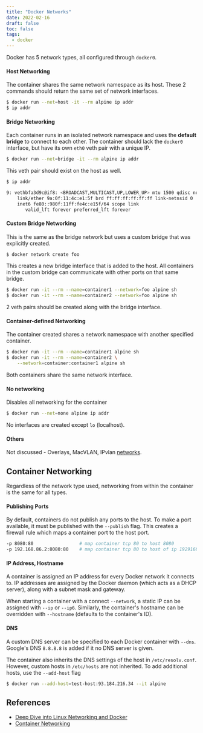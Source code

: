 ```yaml
---
title: "Docker Networks"
date: 2022-02-16
draft: false
toc: false
tags:
  - docker
---
```


Docker has 5 network types, all configured through `docker0`.

#### Host Networking

The container shares the same network namespace as its host. These 2 commands
should return the same set of network interfaces.

```bash
$ docker run --net=host -it --rm alpine ip addr
$ ip addr
```

#### Bridge Networking

Each container runs in an isolated network namespace and uses the **default
bridge** to connect to each other. The container should lack the `docker0`
interface, but have its own `eth0` veth pair with a unique IP.

```bash
$ docker run --net=bridge -it --rm alpine ip addr
```

This veth pair should exist on the host as well.

```bash
$ ip addr

9: vethbfa3d9c@if8: <BROADCAST,MULTICAST,UP,LOWER_UP> mtu 1500 qdisc noqueue master br-b08c4105c645 state UP group default
    link/ether 9a:0f:11:4c:e1:5f brd ff:ff:ff:ff:ff:ff link-netnsid 0
    inet6 fe80::980f:11ff:fe4c:e15f/64 scope link
       valid_lft forever preferred_lft forever
```

#### Custom Bridge Networking

This is the same as the bridge network but uses a custom bridge that was
explicitly created.

```bash
$ docker network create foo
```

This creates a new bridge interface that is added to the host. All containers in
the custom bridge can communicate with other ports on that same bridge.

```bash
$ docker run -it --rm --name=container1 --network=foo alpine sh
$ docker run -it --rm --name=container2 --network=foo alpine sh
```

2 veth pairs should be created along with the bridge interface.

#### Container-defined Networking

The container created shares a network namespace with another specified container.

```bash
$ docker run -it --rm --name=container1 alpine sh
$ docker run -it --rm --name=container2 \
	--network=container:container1 alpine sh
```

Both containers share the same network interface.

#### No networking
Disables all networking for the container

```bash
$ docker run --net=none alpine ip addr
```

No interfaces are created except `lo` (localhost).

#### Others

Not discussed - Overlays, MacVLAN, IPvlan [networks](https://docs.docker.com/network/).

## Container Networking

Regardless of the network type used, networking from within the container is the same for all types.

#### Publishing Ports

By default, containers do not publish any ports to the host. To make a port
available, it must be published with the `--publish` flag. This creates a
firewall rule which maps a container port to the host port.

```bash
-p 8080:80                 # map container tcp 80 to host 8080
-p 192.168.86.2:8080:80    # map container tcp 80 to host of ip 1929168.86.2 on port 8080
```

#### IP Address, Hostname

A container is assigned an IP address for every Docker network it connects to.
IP addresses are assigned by the Docker daemon (which acts as a DHCP server),
along with a subnet mask and gateway.

When starting a container with a connect `--network`, a static IP can be
assigned with `--ip` or `--ip6`. Similarly, the container's hostname can be
overridden with `--hostname` (defaults to the container's ID).

#### DNS

A custom DNS server can be specified to each Docker container with `--dns`.
Google's DNS `8.8.8.8` is added if it no DNS server is given.

The container also inherits the DNS settings of the host in `/etc/resolv.conf`.
However, custom hosts in `/etc/hosts` are not inherited. To add additional
hosts, use the `--add-host` flag

```bash
$ docker run --add-host=test-host:93.184.216.34 --it alpine
```

## References
- [Deep Dive into Linux Networking and Docker](https://aly.arriqaaq.com/linux-networking-bridge-iptables-and-docker/)
- [Container Networking](https://docs.docker.com/config/containers/container-networking/)
